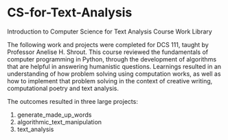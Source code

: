 # CS-for-Text-Analysis
Introduction to Computer Science for Text Analysis Course Work Library

The following work and projects were completed for DCS 111, taught by Professor Anelise H. Shrout. This course reviewed the fundamentals of computer programming in Python, through the development of algorithms that are helpful in answering humanistic questions. Learnings resulted in an understanding of how problem solving using computation works, as well as how to implement that problem solving in the context of creative writing, computational poetry and text analysis.

The outcomes resulted in three large projects:
1) generate_made_up_words
2) algorithmic_text_manipulation
3) text_analysis
